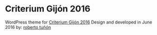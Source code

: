 # Criterium Gijón 2016
WordPress theme for <a href="http://criteriumgijon.com" target="_blank">Criterium Gijón 2016</a>
Design and developed in June 2016
by: <a href="http://robertotunon.com" target="_blank">roberto tuñón</a>

